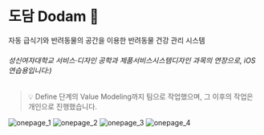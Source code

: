 # 도담 Dodam 🐾

자동 급식기와 반려동물의 공간을 이용한 반려동물 건강 관리 시스템
###### 성신여자대학교 서비스·디자인 공학과 제품서비스시스템디자인 과목의 연장으로, iOS 연습용입니다:)
<!-- 
|Discover|Define|Develop|Deliever|
|:---:|:---:|:---:|:---:|
|팀|팀(Value modeling까지)|개인|개인| -->

>💡 Define 단계의 Value Modeling까지 팀으로 작업했으며, 그 이후의 작업은 개인으로 진행했습니다.
    

![onepage_1](https://user-images.githubusercontent.com/81167570/129578162-c5376e46-efc6-4868-a534-173e90eb7fe8.png)
![onepage_2](https://user-images.githubusercontent.com/81167570/129578276-e85c50d5-a195-4e38-84cd-e2d9c2afe8c9.png)
![onepage_3](https://user-images.githubusercontent.com/81167570/129578422-7b1ee397-2ed0-4abb-91f0-f1d62fece3c7.png)
![onepage_4](https://user-images.githubusercontent.com/81167570/129578462-b4add019-a42d-4ed8-a117-462c0f7d8371.png)
